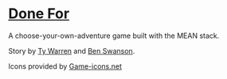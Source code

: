 # [Done For](donefor.bentswanson.com)
A choose-your-own-adventure game built with the MEAN stack.

Story by [Ty Warren](https://github.com/punkty) and [Ben Swanson](https://github.com/qwerji).

Icons provided by [Game-icons.net](http://game-icons.net)